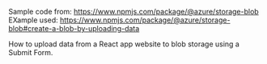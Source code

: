 Sample code from: https://www.npmjs.com/package/@azure/storage-blob
EXample used: https://www.npmjs.com/package/@azure/storage-blob#create-a-blob-by-uploading-data

How to upload data from a React app website to blob storage using a Submit Form.
